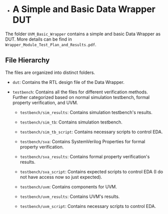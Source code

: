 - # A Simple and Basic Data Wrapper DUT

The folder `UVM_Basic_Wrapper` contains a simple and basic Data Wrapper as DUT. More details can be find in `Wrapper_Module_Test_Plan_and_Results.pdf`.



## File Hierarchy

The files are organized into distinct folders.

- `dut`: Contains the RTL design file of the Data Wrapper.

- `testbench`: Contains all the files for different verification methods. Further categorized based on normal simulation testbench, formal property verification, and UVM.

  - `testbench/sim_results`: Contains simulation testbench's results.

  - `testbench/sim_tb`: Contains simulation testbench.

  - `testbench/sim_tb_script`: Contains necessary scripts to control EDA.

  - `testbench/sva`: Contains SystemVerilog Properties for formal property verification.

  - `testbench/sva_results`: Contains formal property verification's results.

  - `testbench/sva_script`: Contains expected scripts to control EDA (I do not have access now so just expected).

  - `testbench/uvm`: Contains components for UVM.

  - `testbench/uvm_results`: Contains UVM's results.

  - `testbench/uvm_script`: Contains necessary scripts to control EDA.

    